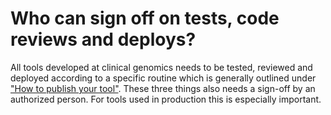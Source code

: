 # Who can sign off on tests, code reviews and deploys?


All tools developed at clinical genomics needs to be tested, reviewed and deployed according to a specific routine which is generally outlined under ["How to publish your tool"](prod.md). These three things also needs a sign-off by an authorized person. For tools used in production this is especially important.
